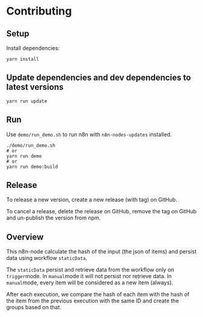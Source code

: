 # Contributing

## Setup

Install dependencies:

```shell
yarn install
```

## Update dependencies and dev dependencies to latest versions

```shell
yarn run update
```

## Run

Use `demo/run_demo.sh` to run n8n with `n8n-nodes-updates` installed.

```shell
./demo/run_demo.sh
# or
yarn run demo
# or
yarn run demo:build
```

## Release

To release a new version, create a new release (with tag) on GitHub.

To cancel a release, delete the release on GitHub, remove the tag on GitHub and un-publish the version from npm.

## Overview

This n8n-node calculate the hash of the input (the json of items) and persist data using workflow `staticData`.

The `staticData` persist and retrieve data from the workflow only on `trigger`mode. In `manual`mode it will not persist
nor retrieve data. In `manual`mode, every item will be considered as a new item (always).

After each execution, we compare the hash of each item with the hash of the item from the previous execution with the
same ID and create the groups based on that.

